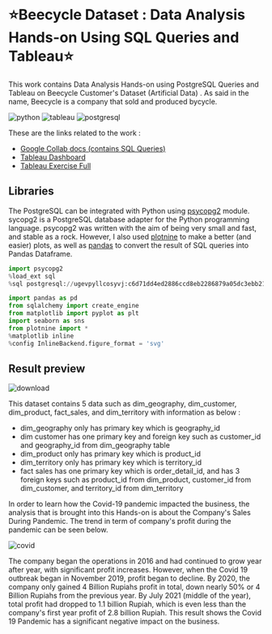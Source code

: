 # :star:Beecycle Dataset : Data Analysis Hands-on Using SQL Queries and Tableau:star:

This work contains Data Analysis Hands-on using PostgreSQL Queries and Tableau on Beecycle Customer's Dataset (Artificial Data) . As said in the name, Beecycle is a company that sold and produced bycycle.

![python](https://img.shields.io/badge/Python-3776AB?style=for-the-badge&logo=python&logoColor=white)
![tableau](https://img.shields.io/badge/Tableau-E97627?style=for-the-badge&logo=Tableau&logoColor=white)
![postgresql](https://img.shields.io/badge/PostgreSQL-316192?style=for-the-badge&logo=postgresql&logoColor=white)

These are the links related to the work :

- [Google Collab docs (contains SQL Queries)](https://colab.research.google.com/drive/1GKTl_xAw7CjP1hzPoC5s6xCAFsdn4O2m#scrollTo=NG_E_Gjz3jwQ)
- [Tableau Dashboard](https://public.tableau.com/app/profile/indra.yanto.simanihuruk/viz/HW_30_Indra/Soal4?publish=yes)
- [Tableau Exercise Full](https://public.tableau.com/app/profile/indra.yanto.simanihuruk/viz/HW_30_Indra_AllSheets/Soal4?publish=yes)

## Libraries
The PostgreSQL can be integrated with Python using [psycopg2](https://www.tutorialspoint.com/postgresql/postgresql_python.htm) module. sycopg2 is a PostgreSQL database adapter for the Python programming language. psycopg2 was written with the aim of being very small and fast, and stable as a rock. However, I also used [plotnine](https://plotnine.readthedocs.io/en/stable/) to make a better (and easier) plots, as well as [pandas](https://pandas.pydata.org/) to convert the result of SQL queries into Pandas Dataframe.
```python
import psycopg2
%load_ext sql 
%sql postgresql://ugevpyllcosyvj:c6d71dd4ed2886ccd8eb2286879a05dc3ebb21046ff280be09bff424ec3d15ff@ec2-44-198-100-81.compute-1.amazonaws.com:5432/db4vmf7pt6qmqj

import pandas as pd
from sqlalchemy import create_engine
from matplotlib import pyplot as plt
import seaborn as sns
from plotnine import *
%matplotlib inline
%config InlineBackend.figure_format = 'svg'
```

## Result preview
![download](https://user-images.githubusercontent.com/92590596/156812218-de368f02-3eb8-43f7-a2a5-0af087b23b8b.png)

This dataset contains 5 data such as dim_geography, dim_customer, dim_product, fact_sales, and dim_territory with information as below :

- dim_geography only has primary key which is geography_id
- dim customer has one primary key and foreign key such as customer_id and geography_id from dim_geography table
- dim_product only has primary key which is product_id
- dim_territory only has primary key which is territory_id
- fact sales has one primary key which is order_detail_id, and has 3 foreign keys such as product_id from dim_product, customer_id from dim_customer, and territory_id from dim_territory

In order to learn how the Covid-19 pandemic impacted the business, the analysis that is brought into this Hands-on is about the Company's Sales During Pandemic. The trend in term of company's profit during the pandemic can be seen below. 

![covid](https://user-images.githubusercontent.com/92590596/156812303-b714f0db-38ee-49b6-a987-8a06bbe8f2cf.jpg)

The company began the operations in 2016 and had continued to grow year after year, with significant profit increases. However, when the Covid 19 outbreak began in November 2019, profit began to decline. By 2020, the company only gained 4 Billion Rupiahs profit in total, down nearly 50% or 4 Billion Rupiahs from the previous year. By July 2021 (middle of the year), total profit had dropped to 1.1 billion Rupiah, which is even less than the company's first year profit of 2.8 billion Rupiah. This result shows the Covid 19 Pandemic has a significant negative impact on the business.



